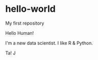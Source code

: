 # hello-world
My first repository

Hello Human!

I'm a new data scientist. I like R & Python.

Ta!
J
